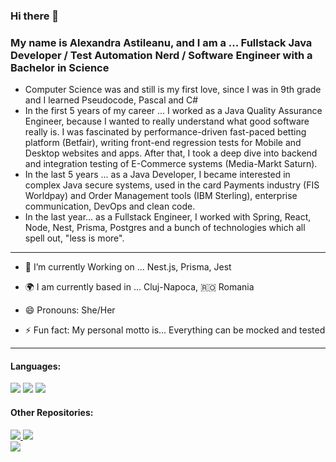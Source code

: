 ### Hi there 👋 
### My name is Alexandra Astileanu, and I am a ... Fullstack Java Developer / Test Automation Nerd / Software Engineer with a Bachelor in Science
- Computer Science was and still is my first love, since I was in 9th grade and I learned Pseudocode, Pascal and C#
- In the first 5 years of my career ... I worked as a Java Quality Assurance Engineer, because I wanted to really understand what good software really is. I was fascinated by performance-driven fast-paced betting platform (Betfair), writing front-end regression tests for Mobile and Desktop websites and apps. After that, I took a deep dive into backend and integration testing of E-Commerce systems (Media-Markt Saturn).
- In the last 5 years ... as a Java Developer, I became interested in complex Java secure systems, used in the card Payments industry (FIS Worldpay) and Order Management tools (IBM Sterling), enterprise communication, DevOps and clean code.
- In the last year... as a Fullstack Engineer, I worked with Spring, React, Node, Nest, Prisma, Postgres and a bunch of technologies which all spell out, "less is more".

----

- 🔭 I’m currently Working on ... Nest.js, Prisma, Jest

- :earth_africa: I am currently based in ... Cluj-Napoca, :romania: Romania  
- 😄 Pronouns: She/Her
- ⚡ Fun fact: My personal motto is... Everything can be mocked and tested
 
----

#### Languages: 
<div>
 <img src="https://img.shields.io/badge/java-%233178C6?style=for-the-badge&logo=oracle&color=grey"/>
 <img src="https://img.shields.io/badge/javascript-%233178C6?style=for-the-badge&logo=javascript&color=grey"/>
 <img src="https://img.shields.io/badge/kotlin-%233178C6?style=for-the-badge&logo=kotlin&color=grey"/>
</div>

#### Other Repositories:
<div>
  <a href="https://www.npmjs.com/package/@alex-asti-demo-org/common">
   <img src="https://img.shields.io/badge/npm-%40alex--asti--demo--org-%23CB3837?logo=npm&style=flat"/>
 </a>
 <img src="https://img.shields.io/npm/v/@alex-asti-demo-org/common?color=%23CB3837&label=common"/>  
</div>

<div>
 <a href="https://hub.docker.com/u/alexandra1141">
    <img src="https://img.shields.io/badge/DockerHub-/u/alexandra1141-%232496ED?logo=docker&style=flat"/>
 </a>
</div>
